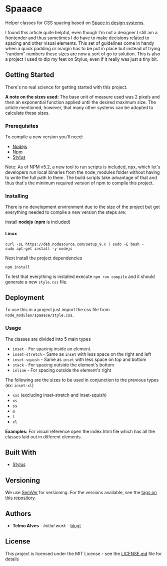 # Spaaace

Helper classes for CSS spacing based on [Space in design systems](https://medium.com/eightshapes-llc/space-in-design-systems-188bcbae0d62).

I found this article quite helpful, even though I'm not a designer I still am a frontender and thus sometimes I do have to make decisions related to spacing and other visual elements. This set of guidelines come in handy when a quick padding or margin has to be put in place but instead of trying "random" numbers these sizes are now a sort of go to solution. This is also a project I used to dip my feet on Stylus, even if it really was just a tiny bit.

## Getting Started

There's no real science for getting started with this project.

**A note on the sizes used:** The base unit of measure used was 2 pixels and then an exponential function applied until the desired maximum size. The article mentioned, however, that many other systems can be adopted to calculate these sizes.

### Prerequisites

To compile a new version you'll need:
* [Nodejs](https://nodejs.org/en/)
* [Npm](https://www.npmjs.com/)
* [Stylus](http://stylus-lang.com/)

Note: As of NPM v5.2, a new tool to run scripts is included, npx, which let's developers run local binaries from the node_modules folder without having to write the full path to them. The build scripts take advantage of that and thus that's the minimum required version of npm to compile this project.

### Installing

There is no development environment due to the size of the project but get everything needed to compile a new version the steps are:

Install **nodejs** (**npm** is included)

#### Linux

```
curl -sL https://deb.nodesource.com/setup_9.x | sudo -E bash -
sudo apt-get install -y nodejs
```

Next install the project dependencies

```
npm install
```

To test that everything is installed execute `npm run compile` and it should generate a new `style.css` file. 

## Deployment

To use this in a project just import the css file from `node_modules/spaaace/style.css`.

### Usage

  The classes are divided into 5 main types

  * `inset` - For spacing inside an element.
  * `inset-stretch` - Same as `inset` with less space on the right and left
  * `inset-squish` - Same as `inset` with less space on top and bottom
  * `stack` - For spacing outside the element's bottom
  * `inline` - For spacing outside the element's right

  The following are the sizes to be used in conjunction to the previous types (ex: `inset-xl`)

  * `xxs` (excluding inset-stretch and inset-squish)
  * `xs`
  * `ss`
  * `m`
  * `l`
  * `xl`

**Examples:** For visual reference open the index.html file which has all the classes laid out in different elements.

## Built With

* [Stylus](http://stylus-lang.com/)

## Versioning

We use [SemVer](http://semver.org/) for versioning. For the versions available, see the [tags on this repository](https://github.com/blugt/spaaace/tags). 

## Authors

* **Telmo Alves** - *Initial work* - [blugt](https://github.com/blugt)

## License

This project is licensed under the MIT License - see the [LICENSE.md](LICENSE.md) file for details

